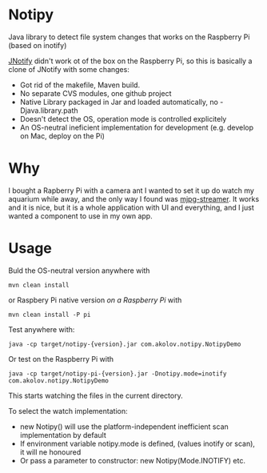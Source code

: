 Notipy
======

Java library to detect file system changes that works on the Raspberry Pi (based on inotify)

[JNotify](http://jnotify.sourceforge.net/) didn't work ot of the box on the Raspberry Pi, so this is basically a clone of JNotify with some changes:
 - Got rid of the makefile, Maven build. 
 - No separate CVS modules, one github project
 - Native Library packaged in Jar and loaded automatically, no -Djava.library.path 
 - Doesn't detect the OS, operation mode is controlled explicitely
 - An OS-neutral ineficient implementation for development (e.g. develop on Mac, deploy on the Pi)

Why
======
I bought a Rapberry Pi with a camera ant I wanted to set it up do watch my aquarium while away, and the only way I found was [mjpg-streamer](http://sourceforge.net/projects/mjpg-streamer/). It works and it is nice, but it is a whole application with UI and everything, and I just wanted a component to use in my own app.

Usage
======

Buld the OS-neutral version anywhere with 

    mvn clean install
or Raspbery Pi native version *on a Raspberry Pi* with

    mvn clean install -P pi
    
Test anywhere with:

    java -cp target/notipy-{version}.jar com.akolov.notipy.NotipyDemo
Or test on the Raspberry Pi with

    java -cp target/notipy-pi-{version}.jar -Dnotipy.mode=inotify com.akolov.notipy.NotipyDemo
    
This starts watching the files in the current directory.

To select the watch implementation:
 - new Notipy() will use the platform-independent inefficient scan implementation by default
 - If environment variable notipy.mode is defined, (values inotify or scan), it will ne honoured
 - Or pass a parameter to constructor: new Notipy(Mode.INOTIFY) etc.
